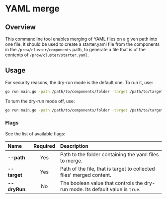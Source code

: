 # YAML merge

## Overview

This commandline tool enables merging of YAML files on a given path into one file. It should be used to create a starter.yaml file from the components in the `/prow/cluster/components` path, to generate a file that is of the contents of `/prow/cluster/starter.yaml`.

## Usage

For security reasons, the dry-run mode is the default one.
To run it, use:
```bash
go run main.go -path /path/to/components/folder -target /path/to/target/file
```

To turn the dry-run mode off, use:
```bash
go run main.go -path /path/to/components/folder -target /path/to/target/file -dryRun=false
```

### Flags

See the list of available flags:

| Name                      | Required | Description                                                                                          |
| :------------------------ | :------: | :--------------------------------------------------------------------------------------------------- |
| **--path**                |   Yes    | Path to the folder containing the yaml files to merge.
| **--target**              |   Yes    | Path of the file, that is target to collected files' merged content.
| **--dryRun**              |    No    | The boolean value that controls the dry-run mode. Its default value is `true`.


